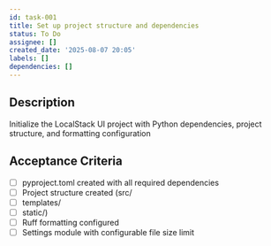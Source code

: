 ```yaml
---
id: task-001
title: Set up project structure and dependencies
status: To Do
assignee: []
created_date: '2025-08-07 20:05'
labels: []
dependencies: []
---
```


## Description

Initialize the LocalStack UI project with Python dependencies, project structure, and formatting configuration

## Acceptance Criteria

- [ ] pyproject.toml created with all required dependencies
- [ ] Project structure created (src/
- [ ] templates/
- [ ] static/)
- [ ] Ruff formatting configured
- [ ] Settings module with configurable file size limit
